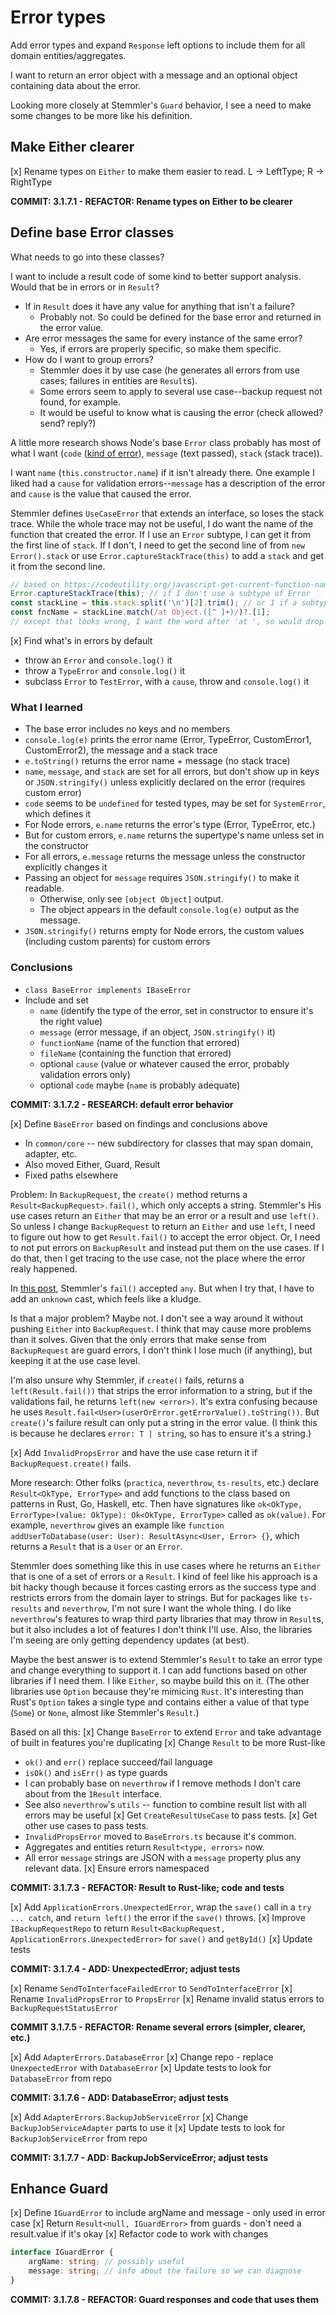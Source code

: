 # Error types

Add error types and expand `Response` left options to include them for all domain entities/aggregates.

I want to return an error object with a message and an optional object containing data about the error.

Looking more closely at Stemmler's `Guard` behavior, I see a need to make some changes to be more like his definition.

## Make Either clearer

[x] Rename types on `Either` to make them easier to read. L -> LeftType; R -> RightType

**COMMIT: 3.1.7.1 - REFACTOR: Rename types on Either to be clearer**

## Define base Error classes

What needs to go into these classes?

I want to include a result code of some kind to better support analysis. Would that be in errors or in `Result`?

-  If in `Result` does it have any value for anything that isn't a failure?
   -  Probably not. So could be defined for the base error and returned in the error value.
-  Are error messages the same for every instance of the same error?
   -  Yes, if errors are properly specific, so make them specific.
-  How do I want to group errors?
   -  Stemmler does it by use case (he generates all errors from use cases; failures in entities are `Result`s).
   -  Some errors seem to apply to several use case--backup request not found, for example.
   -  It would be useful to know what is causing the error (check allowed? send? reply?)

A little more research shows Node's base `Error` class probably has most of what I want (`code` ([kind of error](https://nodejs.org/api/errors.html#nodejs-error-codes)), `message` (text passed), `stack` (stack trace)).

I want `name` (`this.constructor.name`) if it isn't already there. One example I liked had a `cause` for validation errors--`message` has a description of the error and `cause` is the value that caused the error.

Stemmler defines `UseCaseError` that extends an interface, so loses the stack trace. While the whole trace may not be useful, I do want the name of the function that created the error. If I use an `Error` subtype, I can get it from the first line of `stack`. If I don't, I need to get the second line of from `new Error().stack` or use `Error.captureStackTrace(this)` to add a `stack` and get it from the second line.

```typescript
// based on https://codeutility.org/javascript-get-current-function-name-in-strict-mode-stack-overflow/
Error.captureStackTrace(this); // if I don't use a subtype of Error
const stackLine = this.stack.split('\n')[2].trim(); // or 1 if a subtype of Error
const fncName = stackLine.match(/at Object.([^ ]+)/)?.[1];
// except that looks wrong, I want the word after 'at ', so would drop 'Object.'
```

[x] Find what's in errors by default

-  throw an `Error` and `console.log()` it
-  throw a `TypeError` and `console.log()` it
-  subclass `Error` to `TestError`, with a `cause`, throw and `console.log()` it

### What I learned

-  The base error includes no keys and no members
-  `console.log(e)` prints the error name (Error, TypeError, CustomError1, CustomError2), the message and a stack trace
-  `e.toString()` returns the error name + message (no stack trace)
-  `name`, `message`, and `stack` are set for all errors, but don't show up in keys or `JSON.stringify()` unless explicitly declared on the error (requires custom error)
-  `code` seems to be `undefined` for tested types, may be set for `SystemError`, which defines it
-  For Node errors, `e.name` returns the error's type (Error, TypeError, etc.)
-  But for custom errors, `e.name` returns the supertype's name unless set in the constructor
-  For all errors, `e.message` returns the message unless the constructor explicitly changes it
-  Passing an object for `message` requires `JSON.stringify()` to make it readable.
   -  Otherwise, only see `[object Object]` output.
   -  The object appears in the default `console.log(e)` output as the message.
-  `JSON.stringify()` returns empty for Node errors, the custom values (including custom parents) for custom errors

### Conclusions

-  `class BaseError implements IBaseError`
-  Include and set
   -  `name` (identify the type of the error, set in constructor to ensure it's the right value)
   -  `message` (error message, if an object, `JSON.stringify()` it)
   -  `functionName` (name of the function that errored)
   -  `fileName` (containing the function that errored)
   -  optional `cause` (value or whatever caused the error, probably validation errors only)
   -  optional `code` maybe (`name` is probably adequate)

**COMMIT: 3.1.7.2 - RESEARCH: default error behavior**

[x] Define `BaseError` based on findings and conclusions above

-  In `common/core` -- new subdirectory for classes that may span domain, adapter, etc.
-  Also moved Either, Guard, Result
-  Fixed paths elsewhere

Problem: In `BackupRequest`, the `create()` method returns a `Result<BackupRequest>.fail()`, which only accepts a string. Stemmler's His use cases return an `Either` that may be an error or a result and use `left()`. So unless I change `BackupRequest` to return an `Either` and use `left`, I need to figure out how to get `Result.fail()` to accept the error object. Or, I need to not put errors on `BackupResult` and instead put them on the use cases. If I do that, then I get tracing to the use case, not the place where the error realy happened.

In [this post](https://khalilstemmler.com/articles/enterprise-typescript-nodejs/functional-error-handling/), Stemmler's `fail()` accepted `any`. But when I try that, I have to add an `unknown` cast, which feels like a kludge.

Is that a major problem? Maybe not. I don't see a way around it without pushing `Either` into `BackupRequest`. I think that may cause more problems than it solves. Given that the only errors that make sense from `BackupRequest` are guard errors, I don't think I lose much (if anything), but keeping it at the use case level.

I'm also unsure why Stemmler, if `create()` fails, returns a `left(Result.fail())` that strips the error information to a string, but if the validations fail, he returns `left(new <error>)`. It's extra confusing because he uses `Result.fail<User>(userOrError.getErrorValue().toString())`. But `create()`'s failure result can only put a string in the error value. (I think this is because he declares `error: T | string`, so has to ensure it's a string.)

[x] Add `InvalidPropsError` and have the use case return it if `BackupRequest.create()` fails.

More research: Other folks (`practica`, `neverthrow`, `ts-results`, etc.) declare `Result<OkType, ErrorType>` and add functions to the class based on patterns in Rust, Go, Haskell, etc. Then have signatures like `ok<OkType, ErrorType>(value: OkType): Ok<OkType, ErrorType>` called as `ok(value)`. For example, `neverthrow` gives an example like `function addUserToDatabase(user: User): ResultAsync<User, Error> {}`, which returns a `Result` that is a `User` or an `Error`.

Stemmler does something like this in use cases where he returns an `Either` that is one of a set of errors or a `Result`. I kind of feel like his approach is a bit hacky though because it forces casting errors as the success type and restricts errors from the domain layer to strings. But for packages like `ts-results` and `neverthrow`, I'm not sure I want the whole thing. I do like `neverthrow`'s features to wrap third party libraries that may throw in `Result`s, but it also includes a lot of features I don't think I'll use. Also, the libraries I'm seeing are only getting dependency updates (at best).

Maybe the best answer is to extend Stemmler's `Result` to take an error type and change everything to support it. I can add functions based on other libraries if I need them. I like `Either`, so maybe build this on it. (The other libraries use `Option` because they're mimicing `Rust`. It's interesting than Rust's `Option` takes a single type and contains either a value of that type (`Some`) or `None`, almost like Stemmler's `Result`.)

Based on all this:
[x] Change `BaseError` to extend `Error` and take advantage of built in features you're duplicating
[x] Change `Result` to be more Rust-like

-  `ok()` and `err()` replace succeed/fail language
-  `isOk()` and `isErr()` as type guards
-  I can probably base on `neverthrow` if I remove methods I don't care about from the `IResult` interface.
-  See also `neverthrow`'s `utils` -- function to combine result list with all errors may be useful
   [x] Get `CreateResultUseCase` to pass tests.
   [x] Get other use cases to pass tests.
-  `InvalidPropsError` moved to `BaseErrors.ts` because it's common.
-  Aggregates and entities return `Result<type, errors>` now.
-  All error `message` strings are JSON with a `message` property plus any relevant data.
   [x] Ensure errors namespaced

**COMMIT: 3.1.7.3 - REFACTOR: Result to Rust-like; code and tests**

[x] Add `ApplicationErrors.UnexpectedError`, wrap the `save()` call in a `try ... catch`, and `return left()` the error if the `save()` throws.
[x] Improve `IBackupRequestRepo` to return `Result<BackupRequest, ApplicationErrors.UnexpectedError>` for `save()` and `getById()`
[x] Update tests

**COMMIT: 3.1.7.4 - ADD: UnexpectedError; adjust tests**

[x] Rename `SendToInterfaceFailedError` to `SendToInterfaceError`
[x] Rename `InvalidPropsError` to `PropsError`
[x] Rename invalid status errors to `BackupRequestStatusError`

**COMMIT 3.1.7.5 - REFACTOR: Rename several errors (simpler, clearer, etc.)**

[x] Add `AdapterErrors.DatabaseError`
[x] Change repo - replace `UnexpectedError` with `DatabaseError`
[x] Update tests to look for `DatabaseError` from repo

**COMMIT: 3.1.7.6 - ADD: DatabaseError; adjust tests**

[x] Add `AdapterErrors.BackupJobServiceError`
[x] Change `BackupJobServiceAdapter` parts to use it
[x] Update tests to look for `BackupJobServiceError` from repo

**COMMIT: 3.1.7.7 - ADD: BackupJobServiceError; adjust tests**

## Enhance Guard

[x] Define `IGuardError` to include argName and message - only used in error case
[x] Return `Result<null, IGuardError>` from guards - don't need a result.value if it's okay
[x] Refactor code to work with changes

```typescript
interface IGuardError {
	argName: string; // possibly useful
	message: string; // info about the failure so we can diagnose
}
```

**COMMIT: 3.1.7.8 - REFACTOR: Guard responses and code that uses them**
